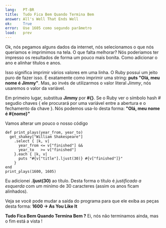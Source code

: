 ```yaml
---
lang:   PT-BR
title:  Tudo Fica Bem Quando Termina Bem
answer: All's Well That Ends Well
ok:     True
error:  Use 1605 como segundo parâmetro
load:   prev
---
```


Ok, nós pegamos alguns dados da internet, nós selecionamos o que nós queriamos e imprimimos na tela.
O que falta melhorar? Nós poderiamos ter impresso os resultados de forma um pouco mais bonita. Como adicionar
o ano e alinhar títulos e anos.

Isso significa imprimir vários valores em uma linha. O Ruby possui um jeito puro
de fazer isso. É exatamente como imprimir uma string: __puts "Olá, meu nome é Jimmy"__.
Mas, ao invés de utilizarmos o valor literal _Jimmy_, nós usaremos o valor da variável.

Em primeiro lugar, substitua __Jimmy__ por __#{}__. Se o Ruby ver o símbolo hash # segudio chaves {
ele procurará por uma variável entre a abertura e o fechamento da chave }.
Nós podemos usa-lo desta forma: __"Olá, meu nome é \#{nome}"__  

Vamos alterar um pouco o nosso código

    def print_plays(year_from, year_to)
      get_shakey["William Shakespeare"]
        .select { |k, v|
          year_from <= v["finished"] &&
          year_to   >= v["finished"]
        }.each { |k, v|
          puts "#{v["title"].ljust(30)} #{v["finished"]}"
        }
    end
    print_plays(1600, 1605)

Eu adicionei __.ljust(30)__ ao título. Desta forma o título é _justificado a esquerda_ com um minímo de
30 caracteres (assim os anos ficam alinhados).

Veja se você pode mudar a saída do programa para que ele exiba as peças desta forma: __1600 -> As You Like It__

__Tudo Fica Bem Quando Termina Bem ?__ Ei, nós não terminamos ainda, mas o fim está a vista !
